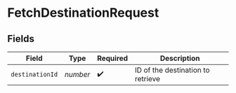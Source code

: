 # FetchDestinationRequest


## Fields

| Field                             | Type                              | Required                          | Description                       |
| --------------------------------- | --------------------------------- | --------------------------------- | --------------------------------- |
| `destinationId`                   | *number*                          | :heavy_check_mark:                | ID of the destination to retrieve |